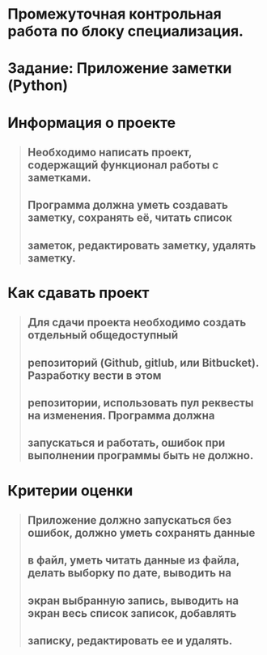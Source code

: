 Промежуточная контрольная работа по блоку специализация.
====

# Задание: Приложение заметки (Python)


Информация о проекте
====
> ## Необходимо написать проект, содержащий функционал работы с заметками.
> ## Программа должна уметь создавать заметку, сохранять её, читать список
> ## заметок, редактировать заметку, удалять заметку.
Как сдавать проект
====
> ## Для сдачи проекта необходимо создать отдельный общедоступный
> ## репозиторий (Github, gitlub, или Bitbucket). Разработку вести в этом
> ## репозитории, использовать пул реквесты на изменения. Программа должна
> ## запускаться и работать, ошибок при выполнении программы быть не должно.


Критерии оценки
====
> ## Приложение должно запускаться без ошибок, должно уметь сохранять данные
> ## в файл, уметь читать данные из файла, делать выборку по дате, выводить на
> ## экран выбранную запись, выводить на экран весь список записок, добавлять
> ## записку, редактировать ее и удалять.
